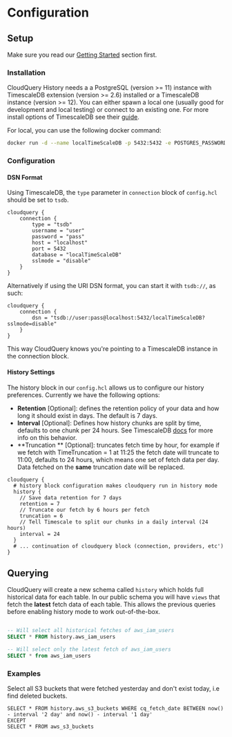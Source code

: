 # Configuration

## Setup

Make sure you read our [Getting Started](https://docs.cloudquery.io/docs/getting-started) section first.

### Installation

CloudQuery History needs a a PostgreSQL (version >= 11) instance with TimescaleDB extension (version >= 2.6) installed or a TimescaleDB instance (version >= 12). You can either spawn a local one (usually good for development and local testing)
or connect to an existing one. For more install options of TimescaleDB see their [guide](https://docs.timescale.com/timescaledb/latest/how-to-guides/install-timescaledb/).

For local, you can use the following docker command:

```bash
docker run -d --name localTimeScaleDB -p 5432:5432 -e POSTGRES_PASSWORD=pass timescale/timescaledb:latest-pg12
```

### Configuration

#### DSN Format

Using TimescaleDB, the `type` parameter in `connection` block of `config.hcl` should be set to `tsdb`.

```hcl
cloudquery {
    connection {
        type = "tsdb"
        username = "user"
        password = "pass"
        host = "localhost"
        port = 5432
        database = "localTimeScaleDB"
        sslmode = "disable"
    }
}
```

Alternatively if using the URI DSN format, you can start it with `tsdb://`, as such:

```hcl
cloudquery {
    connection {
        dsn = "tsdb://user:pass@localhost:5432/localTimeScaleDB?sslmode=disable"
    }
}
```

This way CloudQuery knows you're pointing to a TimescaleDB instance in the connection block.

#### History Settings

The history block in our `config.hcl` allows us to configure our history preferences. Currently we have the following options:

- **Retention** [Optional]: defines the retention policy of your data and how long it should exist in days. The default is 7 days. 
- **Interval** [Optional]: Defines how history chunks are split by time, defaults to one chunk per 24 hours. See TimescaleDB [docs](https://docs.timescale.com/api/latest/distributed-hypertables/create_distributed_hypertable/#sample-usage) for more info on this behavior.
- **Truncation ** [Optional]: truncates fetch time by hour, for example if we fetch with TimeTruncation = 1 at 11:25 the fetch date will truncate to 11:00, defaults to 24 hours, which means one set of fetch data per day. Data fetched on the **same** truncation date will be replaced.


```
cloudquery {
  # history block configuration makes cloudquery run in history mode
  history {
    // Save data retention for 7 days
    retention = 7
    // Truncate our fetch by 6 hours per fetch
    truncation = 6
    // Tell Timescale to split our chunks in a daily interval (24 hours)
    interval = 24
  }
  # ... continuation of cloudquery block (connection, providers, etc')
}
```

## Querying

CloudQuery will create a new schema called `history` which holds full historical data for each table. In our public schema you will have `views` that fetch the **latest** fetch data of each table. This allows the previous queries before enabling history mode to work out-of-the-box. 

```SQL

-- Will select all historical fetches of aws_iam_users
SELECT * FROM history.aws_iam_users

-- Will select only the latest fetch of aws_iam_users
SELECT * from aws_iam_users
```

### Examples

Select all S3 buckets that were fetched yesterday and don't exist today, i.e find deleted buckets.
```
SELECT * FROM history.aws_s3_buckets WHERE cq_fetch_date BETWEEN now() - interval '2 day' and now() - interval '1 day'
EXCEPT
SELECT * FROM aws_s3_buckets 
```

